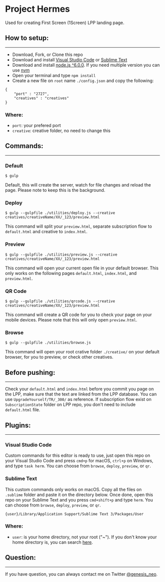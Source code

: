 # Project Hermes
Used for creating First Screen (1Screen) LPP landing page.

## How to setup:
------
* Download, Fork, or Clone this repo
* Download and install [Visual Studio Code](https://code.visualstudio.com/) or [Sublime Text](https://www.sublimetext.com/)
* Download and install [node.js ^6.0.0](https://nodejs.org/en/). If you need multiple version you can use [nvm](http://nvm.sh)
* Open your terminal and type `npm install`
* Create a new file on `root` name `./config.json` and copy the following:
```
{
    "port" : "2727",
    "creatives" : "creatives"
}
```

### Where:

* `port`: your prefered port
* `creative`: creative folder, no need to change this

## Commands:
------

### Default

```
$ gulp
```

Default, this will create the server, watch for file changes and reload the page. Please note to keep this is the background.

### Deploy

```
$ gulp --gulpfile ./utilities/deploy.js --creative creatives/creativeName/XX/_123/preview.html
```

This command will split your `preview.html`, separate subscription flow to `default.html` and creative to `index.html`.

### Preview

```
$ gulp --gulpfile ./utilities/preview.js --creative creatives/creativeName/XX/_123/preview.html
```

This command will open your current open file in your default browser. This only works on the following pages `default.html`, `index.html`, and `preview.html`.

### QR Code

```
$ gulp --gulpfile ./utilities/qrcode.js --creative creatives/creativeName/XX/_123/preview.html
```

This command will create a QR code for you to check your page on your mobile devices. Please note that this will only open `preview.html`.

### Browse

```
$ gulp --gulpfile ./utilities/browse.js
```

This command will open your root crative folder `./creative/` on your default browser, for you to preview, or check other creatives.

## Before pushing:
------

Check your `default.html` and `index.html` before you commit you page on the LPP, make sure that the text are linked from the LPP database. You can use `UpgradeYourself/TR/_300/` as reference. If subscription flow exist on `SubscriptionState` folder on LPP repo, you don't need to include `default.html` file.

## Plugins:
------

### Visual Studio Code

Custom commands for this editor is ready to use, just open this repo on your Visual Studio Code and press `cmd+p` for macOS, `ctrl+p` on Windows, and type `task herm`. You can choose from `browse`, `deploy`, `preview`, or `qr`.

### Sublime Text

This custom commands only works on macOS. Copy all the files on `.sublime` folder and paste it on the directory below. Once done, open this repo on your Sublime Text and you press `cmd+shift+p` and type `herm`. You can choose from `browse`, `deploy`, `preview`, or `qr`.

```
{user}/Library/Application Support/Sublime Text 3/Packages/User
```

### Where:

* `user`: is your home directory, not your root ("~"). If you don't know your home directory is, you can search [here](https://support.apple.com/kb/PH25270?locale=en_US).

## Question:
------

If you have question, you can always contact me on Twitter [@genesis_neo](https://twitter.com/genesis_neo).